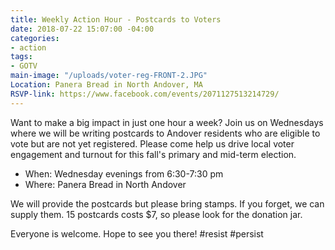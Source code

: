 ```yaml
---
title: Weekly Action Hour - Postcards to Voters
date: 2018-07-22 15:07:00 -04:00
categories:
- action
tags:
- GOTV
main-image: "/uploads/voter-reg-FRONT-2.JPG"
Location: Panera Bread in North Andover, MA
RSVP-link: https://www.facebook.com/events/2071127513214729/
---
```


Want to make a big impact in just one hour a week? Join us on Wednesdays where we will be writing postcards to Andover residents who are eligible to vote but are not yet registered. Please come help us drive local voter engagement and turnout for this fall's primary and mid-term election. 

* When: Wednesday evenings from 6:30-7:30 pm
* Where: Panera Bread in North Andover

We will provide the postcards but please bring stamps. If you forget, we can supply them. 15 postcards costs $7, so please look for the donation jar. 

Everyone is welcome. Hope to see you there! #resist #persist